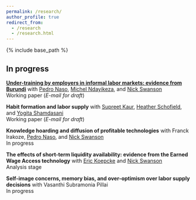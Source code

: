 ```yaml
---
permalink: /research/
author_profile: true
redirect_from:
  - /research
  - /research.html
---
```


{% include base_path %}

## In progress 
**[Under-training by employers in informal labor markets: evidence from Burundi](https://drive.google.com/file/d/1Qs4fdx38cEGLkc-51g_R_CooeZZEwHtr/view)** with [Pedro Naso](https://pedronaso.com/economics/), [Michel Ndayikeza](https://sites.google.com/view/michelndayikeza), and [Nick Swanson](https://nicholasgswanson.github.io)\
Working paper (*E-mail for draft*) 

**Habit formation and labor supply** with [Supreet Kaur](https://www.supreetkaur.com), [Heather Schofield](https://heatherschofield.net), and [Yogita Shamdasani](https://sites.google.com/site/yogitashamdasani/) \
Working paper (*E-mail for draft*)

**Knowledge hoarding and diffusion of profitable technologies** with Franck Irakoze, [Pedro Naso](https://pedronaso.com/economics/), and [Nick Swanson](https://nicholasgswanson.github.io)\
In progress

**The effects of short-term liquidity availability: evidence from the Earned Wage Access technology**  with [Eric Koepcke](https://ekoepcke.github.io) and [Nick Swanson](https://nicholasgswanson.github.io)\
Analysis stage

**Self-image concerns, memory bias, and over-optimism over labor supply decisions** with Vasanthi Subramonia Pillai\
In progress
